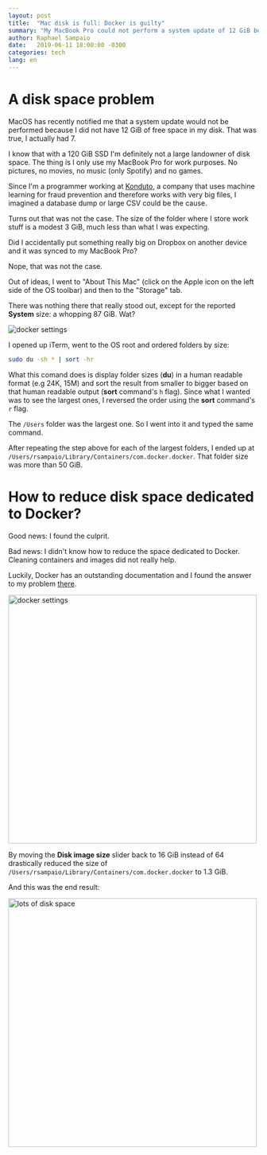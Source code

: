 ```yaml
---
layout: post
title:  "Mac disk is full: Docker is guilty"
summary: "My MacBook Pro could not perform a system update of 12 GiB because of lack of space in the system. Turns out Docker for Mac was the culprit."
author: Raphael Sampaio
date:   2019-06-11 18:00:00 -0300
categories: tech
lang: en
---
```


# A disk space problem

MacOS has recently notified me that a system update would not be performed because I did not have 12 GiB of free space in my disk. That was true, I actually had 7.

I know that with a 120 GiB SSD I'm definitely not a large landowner of disk space. The thing is I only use my MacBook Pro for work purposes. No pictures, no movies, no music (only Spotify) and no games. 

Since I'm a programmer working at [Konduto](https://konduto.com), a company that uses machine learning for fraud prevention and therefore works with very big files, I imagined a database dump or large CSV could be the cause.

Turns out that was not the case. The size of the folder where I store work stuff is a modest 3 GiB, much less than what I was expecting.

Did I accidentally put something really big on Dropbox on another device and it was synced to my MacBook Pro? 

Nope, that was not the case.

Out of ideas, I went to "About This Mac" (click on the Apple icon on the left side of the OS toolbar) and then to the "Storage" tab. 

There was nothing there that really stood out, except for the reported **System** size: a whopping 87 GiB. Wat?

<img alt='docker settings' class='center' class="center" src="https://s3-us-west-2.amazonaws.com/raphaelsampaio.com/wat.jpg">

I opened up iTerm, went to the OS root and ordered folders by size:

```bash
sudo du -sh * | sort -hr
```

What this comand does is display folder sizes (**du**) in a human readable format (e.g 24K, 15M) and sort the result from smaller to bigger based on that human readable output (**sort** command's `h` flag). Since what I wanted was to see the largest ones, I reversed the order using the **sort** command's `r` flag.

The `/Users` folder was the largest one. So I went into it and typed the same command.

After repeating the step above for each of the largest folders, I ended up at ```/Users/rsampaio/Library/Containers/com.docker.docker```. That folder size was more than 50 GiB.

# How to reduce disk space dedicated to Docker?

Good news: I found the culprit. 

Bad news: I didn't know how to reduce the space dedicated to Docker. Cleaning containers and images did not really help.

Luckily, Docker has an outstanding documentation and I found the answer to my problem [there](https://docs.docker.com/docker-for-mac/space/).

<img alt='docker settings' width="500" src="https://s3-us-west-2.amazonaws.com/raphaelsampaio.com/docker-disk-space-slide.png">

By moving the **Disk image size** slider back to 16 GiB instead of 64 drastically reduced the size of ```/Users/rsampaio/Library/Containers/com.docker.docker``` to 1.3 GiB.

And this was the end result:

<img alt='lots of disk space'  width="500" src="https://s3-us-west-2.amazonaws.com/raphaelsampaio.com/after-reducing-docker-disk-space.png">
